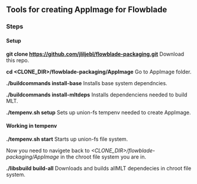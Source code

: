## Tools for creating AppImage for Flowblade

### Steps

#### Setup
**git clone https://github.com/jliljebl/flowblade-packaging.git** Download this repo.

**cd <CLONE_DIR>/flowblade-packaging/AppImage** Go to AppImage folder.

**./buildcommands install-base** Installs base system dependncies.

**./buildcommands install-mltdeps** Installs dependenciens needed to build MLT.

**./tempenv.sh setup** Sets up union-fs tempenv needed to create AppImage.

#### Working in tempenv
**./tempenv.sh start** Starts up union-fs file system.

Now you need to navigete back to *<CLONE_DIR>/flowblade-packaging/AppImage* in the chroot file system you are in.

**./libsbuild build-all** Downloads and builds allMLT dependecies in chroot file system.
